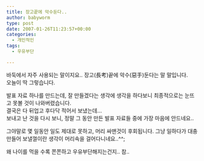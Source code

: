 ```yaml
---
title: 장고끝에 악수둔다..
author: babyworm
type: post
date: 2007-01-26T11:23:57+00:00
categories:
  - 개인적인
tags:
  - 우유부단

---
```

바둑에서 자주 사용되는 말이지요.. 장고(長考)끝에 악수(惡手)둔다는 말 말입니다.  
오늘이 딱 그렇습니다. 

발표 자료 하나를 만드는데, 잘 만들겠다는 생각에 생각을 하다보니 최종적으로는 눈뜨고 못볼 것이 나와버렸습니다.  
결국은 다 뒤업고 후다닥 적어서 보냈는데&#8230;  
보내고 난 것을 다시 보니, 정말 그 동안 만든 발표 자료들 중에 가장 마음에 안드네요.. 

그야말로 몇 일동안 일도 제대로 못하고, 머리 싸맨것이 후회됩니다. 그냥 일하다가 대충 만들어 보낼껄이란 생각이 머리속을 걸어다니네요..^^;

왜 나이를 먹을 수록 쫀쫀하고 우유부단해지는건지.. 참..